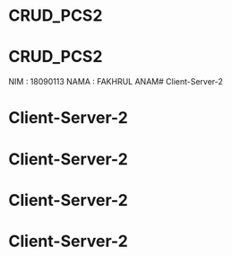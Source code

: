 # CRUD_PCS2
# CRUD_PCS2

NIM : 18090113
NAMA : FAKHRUL ANAM# Client-Server-2
# Client-Server-2
# Client-Server-2
# Client-Server-2
# Client-Server-2
